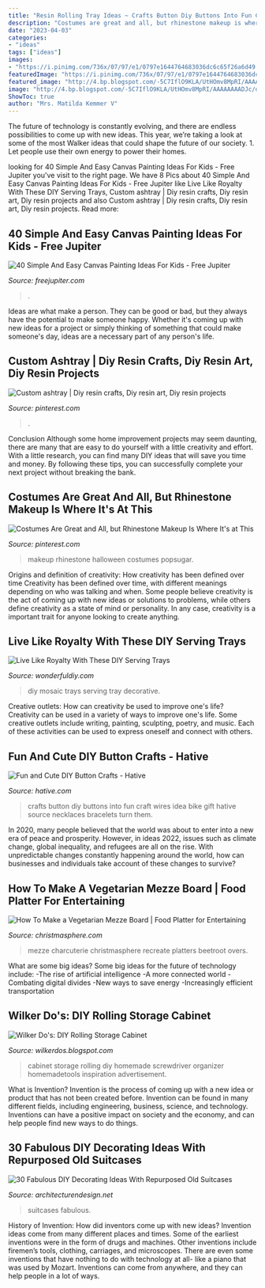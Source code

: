 ```yaml
---
title: "Resin Rolling Tray Ideas ~ Crafts Button Diy Buttons Into Fun Craft Wires Idea Bike Gift Hative Source Necklaces Bracelets Turn Them"
description: "Costumes are great and all, but rhinestone makeup is where it&#039;s at this"
date: "2023-04-03"
categories:
- "ideas"
tags: ["ideas"]
images:
- "https://i.pinimg.com/736x/07/97/e1/0797e1644764683036dc6c65f26a6d49.jpg"
featuredImage: "https://i.pinimg.com/736x/07/97/e1/0797e1644764683036dc6c65f26a6d49.jpg"
featured_image: "http://4.bp.blogspot.com/-5C7IflO9KLA/UtHOmv8MpRI/AAAAAAAADJc/d_wWB_8a25I/s1600/IMG_0016.jpg"
image: "http://4.bp.blogspot.com/-5C7IflO9KLA/UtHOmv8MpRI/AAAAAAAADJc/d_wWB_8a25I/s1600/IMG_0016.jpg"
ShowToc: true
author: "Mrs. Matilda Kemmer V"
---
```



The future of technology is constantly evolving, and there are endless possibilities to come up with new ideas. This year, we’re taking a look at some of the most Walker ideas that could shape the future of our society. 1. Let people use their own energy to power their homes.

	

		
looking for 40 Simple And Easy Canvas Painting Ideas For Kids - Free Jupiter you've visit to the right page. We have 8 Pics about 40 Simple And Easy Canvas Painting Ideas For Kids - Free Jupiter like Live Like Royalty With These DIY Serving Trays, Custom ashtray | Diy resin crafts, Diy resin art, Diy resin projects and also Custom ashtray | Diy resin crafts, Diy resin art, Diy resin projects. Read more:
		
    
## 40 Simple And Easy Canvas Painting Ideas For Kids - Free Jupiter

<img loading=lazy src="http://www.freejupiter.com/wp-content/uploads/2019/11/Simple-And-Easy-Canvas-Painting-Ideas-For-Kids-25.jpg" onerror="this.onerror=null;this.src='https://tse4.mm.bing.net/th?id=OIP.BsZvZZyNQ6TazQBuDdSC8QHaMv&amp;pid=15.1';" alt="40 Simple And Easy Canvas Painting Ideas For Kids - Free Jupiter">

_Source: freejupiter.com_

>. 

	

Ideas are what make a person. They can be good or bad, but they always have the potential to make someone happy. Whether it's coming up with new ideas for a project or simply thinking of something that could make someone's day, ideas are a necessary part of any person's life.

    
## Custom Ashtray | Diy Resin Crafts, Diy Resin Art, Diy Resin Projects

<img loading=lazy src="https://i.pinimg.com/736x/56/7f/1c/567f1cefa857cdaef007f17c71a8b565.jpg" onerror="this.onerror=null;this.src='https://tse2.mm.bing.net/th?id=OIP.Wgwt24kbUPMVP-BmFe9e-AHaJ3&amp;pid=15.1';" alt="Custom ashtray | Diy resin crafts, Diy resin art, Diy resin projects">

_Source: pinterest.com_

>. 

	

Conclusion
Although some home improvement projects may seem daunting, there are many that are easy to do yourself with a little creativity and effort. With a little research, you can find many DIY ideas that will save you time and money. By following these tips, you can successfully complete your next project without breaking the bank.

    
## Costumes Are Great And All, But Rhinestone Makeup Is Where It&#039;s At This

<img loading=lazy src="https://i.pinimg.com/736x/07/97/e1/0797e1644764683036dc6c65f26a6d49.jpg" onerror="this.onerror=null;this.src='https://tse4.mm.bing.net/th?id=OIP.PjldazsjbWkMCBCK9u8cggHaLH&amp;pid=15.1';" alt="Costumes Are Great and All, but Rhinestone Makeup Is Where It&#039;s at This">

_Source: pinterest.com_

>makeup rhinestone halloween costumes popsugar. 

	

Origins and definition of creativity: How creativity has been defined over time
Creativity has been defined over time, with different meanings depending on who was talking and when. Some people believe creativity is the act of coming up with new ideas or solutions to problems, while others define creativity as a state of mind or personality. In any case, creativity is a important trait for anyone looking to create anything.

    
## Live Like Royalty With These DIY Serving Trays

<img loading=lazy src="http://cdn.wonderfuldiy.com/wp-content/uploads/2016/04/mosaic-511x1024.jpg" onerror="this.onerror=null;this.src='https://tse4.mm.bing.net/th?id=OIP.8BnivBJMitnSRugrP55XrQHaO1&amp;pid=15.1';" alt="Live Like Royalty With These DIY Serving Trays">

_Source: wonderfuldiy.com_

>diy mosaic trays serving tray decorative. 

	

Creative outlets: How can creativity be used to improve one's life?
Creativity can be used in a variety of ways to improve one's life. Some creative outlets include writing, painting, sculpting, poetry, and music. Each of these activities can be used to express oneself and connect with others.

    
## Fun And Cute DIY Button Crafts - Hative

<img loading=lazy src="https://hative.com/wp-content/uploads/2015/03/button-crafts/13-button-craft-ideas.jpg" onerror="this.onerror=null;this.src='https://tse2.mm.bing.net/th?id=OIP.s1dOSzBcmunTvggFwfTi5QHaIa&amp;pid=15.1';" alt="Fun and Cute DIY Button Crafts - Hative">

_Source: hative.com_

>crafts button diy buttons into fun craft wires idea bike gift hative source necklaces bracelets turn them. 

	

In 2020, many people believed that the world was about to enter into a new era of peace and prosperity. However, in ideas 2022, issues such as climate change, global inequality, and refugees are all on the rise. With unpredictable changes constantly happening around the world, how can businesses and individuals take account of these changes to survive?

    
## How To Make A Vegetarian Mezze Board | Food Platter For Entertaining

<img loading=lazy src="https://christmasphere.com/wp-content/uploads/2020/08/how-to-make-a-mezze-platter.jpg" onerror="this.onerror=null;this.src='https://tse1.mm.bing.net/th?id=OIP.beY7oFM2-k7sX60kDdUnewHaLH&amp;pid=15.1';" alt="How To Make a Vegetarian Mezze Board | Food Platter for Entertaining">

_Source: christmasphere.com_

>mezze charcuterie christmasphere recreate platters beetroot overs. 

	

What are some big ideas?
Some big ideas for the future of technology include: 
-The rise of artificial intelligence 
-A more connected world 
-Combating digital divides 
-New ways to save energy 
-Increasingly efficient transportation

    
## Wilker Do&#039;s: DIY Rolling Storage Cabinet

<img loading=lazy src="http://4.bp.blogspot.com/-5C7IflO9KLA/UtHOmv8MpRI/AAAAAAAADJc/d_wWB_8a25I/s1600/IMG_0016.jpg" onerror="this.onerror=null;this.src='https://tse2.mm.bing.net/th?id=OIP.A3Y9y3zm1fD4-zbka1M4WwHaJ4&amp;pid=15.1';" alt="Wilker Do&#039;s: DIY Rolling Storage Cabinet">

_Source: wilkerdos.blogspot.com_

>cabinet storage rolling diy homemade screwdriver organizer homemadetools inspiration advertisement. 

	

What is Invention?
Invention is the process of coming up with a new idea or product that has not been created before. Invention can be found in many different fields, including engineering, business, science, and technology. Inventions can have a positive impact on society and the economy, and can help people find new ways to do things.

    
## 30 Fabulous DIY Decorating Ideas With Repurposed Old Suitcases

<img loading=lazy src="https://cdn.architecturendesign.net/wp-content/uploads/2015/07/AD-Old-Suitcases-Decor-8.jpg" onerror="this.onerror=null;this.src='https://tse1.mm.bing.net/th?id=OIP.O0l0LMLwvEZDufaZEhLhnQHaIh&amp;pid=15.1';" alt="30 Fabulous DIY Decorating Ideas With Repurposed Old Suitcases">

_Source: architecturendesign.net_

>suitcases fabulous. 

	

History of Invention: How did inventors come up with new ideas?
Invention ideas come from many different places and times. Some of the earliest inventions were in the form of drugs and machines. Other inventions include firemen’s tools, clothing, carriages, and microscopes. There are even some inventions that have nothing to do with technology at all- like a piano that was used by Mozart. Inventions can come from anywhere, and they can help people in a lot of ways.

